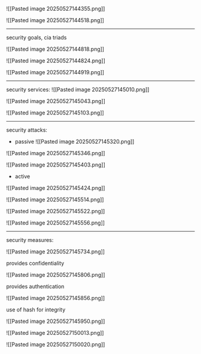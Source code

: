  ![[Pasted image 20250527144355.png]]


![[Pasted image 20250527144518.png]]



---


security goals, cia triads


![[Pasted image 20250527144818.png]]

![[Pasted image 20250527144824.png]]


![[Pasted image 20250527144919.png]]


---


security services:
![[Pasted image 20250527145010.png]]

![[Pasted image 20250527145043.png]]

![[Pasted image 20250527145103.png]]

---


security attacks:
- passive
![[Pasted image 20250527145320.png]]

![[Pasted image 20250527145346.png]]

![[Pasted image 20250527145403.png]]




- active

![[Pasted image 20250527145424.png]]

![[Pasted image 20250527145514.png]]

![[Pasted image 20250527145522.png]]


![[Pasted image 20250527145556.png]]


---


security measures:


![[Pasted image 20250527145734.png]]


provides confidentiality


![[Pasted image 20250527145806.png]]

provides authentication

![[Pasted image 20250527145856.png]]

use of hash for integrity


![[Pasted image 20250527145950.png]]


![[Pasted image 20250527150013.png]]

![[Pasted image 20250527150020.png]]

